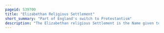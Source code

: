```yaml
---
pageid: 539700
title: "Elizabethan Religious Settlement"
short_summary: "Part of England's switch to Protestantism"
description: "The Elizabethan religious Settlement is the Name given to the religious and political Arrangements made for England during elizabeth I's Reign. The Settlement implemented between 1559 and 1563 marked the End of the english Reformation. It permanently shaped the Doctrine and Liturgy of the Church of England laying the Foundations for the unique Identity of Anglicanism."
---
```

